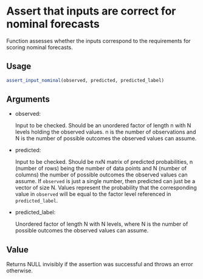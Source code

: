 # Assert that inputs are correct for nominal forecasts

Function assesses whether the inputs correspond to the requirements for
scoring nominal forecasts.

## Usage

``` r
assert_input_nominal(observed, predicted, predicted_label)
```

## Arguments

- observed:

  Input to be checked. Should be an unordered factor of length n with N
  levels holding the observed values. n is the number of observations
  and N is the number of possible outcomes the observed values can
  assume.

- predicted:

  Input to be checked. Should be nxN matrix of predicted probabilities,
  n (number of rows) being the number of data points and N (number of
  columns) the number of possible outcomes the observed values can
  assume. If `observed` is just a single number, then predicted can just
  be a vector of size N. Values represent the probability that the
  corresponding value in `observed` will be equal to the factor level
  referenced in `predicted_label`.

- predicted_label:

  Unordered factor of length N with N levels, where N is the number of
  possible outcomes the observed values can assume.

## Value

Returns NULL invisibly if the assertion was successful and throws an
error otherwise.
